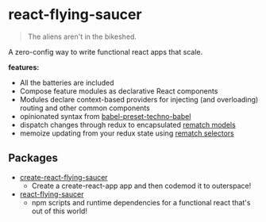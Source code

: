 # react-flying-saucer

> The aliens aren't in the bikeshed.

A zero-config way to write functional react apps that scale.

**features:**

- All the batteries are included
- Compose feature modules as declarative React components
- Modules declare context-based providers for injecting (and overloading) routing and other common components
- opinionated syntax from [babel-preset-techno-babel](https://github.com/d3dc/babel-preset-techno-babel)
- dispatch changes through redux to encapsulated [rematch models](https://rematch.gitbooks.io/rematch/docs/api.html#models)
- memoize updating from your redux state using [rematch selectors](https://rematch.gitbooks.io/rematch/plugins/select/)

## Packages

- [create-react-flying-saucer](packages/create-react-flying-saucer)
  - Create a create-react-app app and then codemod it to outerspace!
- [react-flying-saucer](packages/react-flying-saucer)
  - npm scripts and runtime dependencies for a functional react that's out of this world!

